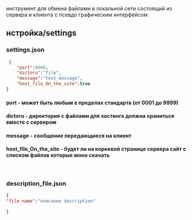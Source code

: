 инструмент для обмена файлами в локальной сети состоящий из сервера и клиента с псевдо графическим интерфейсом 
<h2>нстройка/settings</h2>
<h3>settings.json</h3>

```json
 {
    "port":8000,
    "dictoru":"file",
    "message":"test message",
    "host_file_On_the_site":true 
}
```
<h4>port - может быть любым в пределах стандарта (от 0001 до 9999)</h4>
<h4>dictoru - директория с файлами для хостинга должна храниться вместе с сервером</h4>
<h4>message - сообщение передающиеся на клиент</h4>
<h4>host_file_On_the_site - будет ли на корневой странице сервера сайт с списком файлов которые моно скачать </h4><br>
<h3>description_file.json</h3>

```json
{
"file name":"описание description"

}
```

